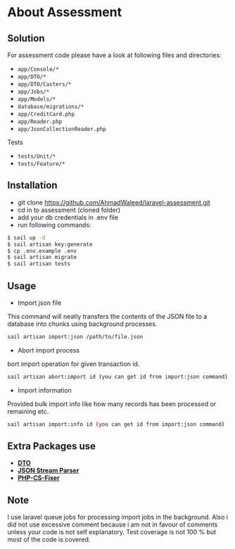  # About Assessment

## Solution

For assessment code please have a look at following files and directories:

- `app/Console/*`
- `app/DTO/*`
- `app/DTO/Casters/*`
- `app/Jobs/*`
- `app/Models/*`
- `database/migrations/*`
- `app/CreditCard.php`
- `app/Reader.php`
- `app/JsonCollectionReader.php`

Tests

- `tests/Unit/*`
- `tests/Feature/*`


## Installation
- git clone https://github.com/AhmadWaleed/laravel-assessment.git
- cd in to assessment (cloned folder)
- add your db credentials in .env file
- run following commands:
```bash
$ sail up -d
$ sail artisan key:generate
$ cp .env.example .env
$ sail artisan migrate
$ sail artisan tests
```

## Usage
- Import json file

This command will neatly transfers the contents of the JSON file to a database into chunks using background processes.
```bash
sail artisan import:json /path/to/file.json
```
- Abort import process

bort import operation for given transaction id.
```bash
sail artisan abort:import id (you can get id from import:json command)
```
- Import information

Provided bulk import info like how many records has been processed or remaining etc.
```bash
sail artisan import:info id (you can get id from import:json command)
```



## Extra Packages use

- **[DTO](https://github.com/spatie/data-transfer-object)**
- **[JSON Stream Parser](https://github.com/salsify/jsonstreamingparser)**
- **[PHP-CS-Fixer](https://github.com/FriendsOfPHP/PHP-CS-Fixer)**

## Note
I use laravel queue jobs for processing import jobs in the background. Also i did not use excessive comment because i am not in favour of comments unless your code is not self explanatory. Test coverage is not 100 % but most of the code is covered.
